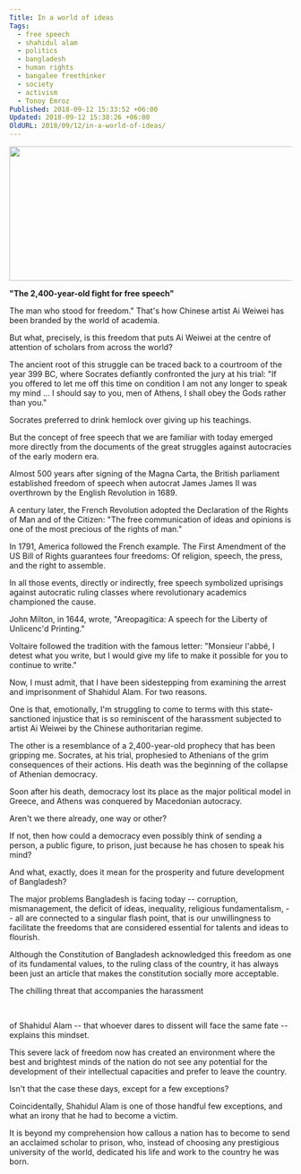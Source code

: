 ```yaml
---
Title: In a world of ideas
Tags:
  - free speech
  - shahidul alam
  - politics
  - bangladesh
  - human rights
  - bangalee freethinker
  - society
  - activism
  - Tonoy Emroz
Published: 2018-09-12 15:33:52 +06:00
Updated: 2018-09-12 15:38:26 +06:00
OldURL: 2018/09/12/in-a-world-of-ideas/
---
```


<a href="/wp-content/uploads/2018/09/DkH2i4sVAAAdxuK-1.jpg"><img class="aligncenter wp-image-9514" src="/wp-content/uploads/2018/09/DkH2i4sVAAAdxuK-1-300x111.jpg" alt="" width="648" height="240" /></a>

<strong>"The 2,400-year-old fight for free speech"</strong>

The man who stood for freedom." That's how Chinese artist Ai Weiwei has been branded by the world of academia.

But what, precisely, is this freedom that puts Ai Weiwei at the centre of attention of scholars from across the world?

The ancient root of this struggle can be traced back to a courtroom of the year 399 BC, where Socrates defiantly confronted the jury at his trial: "If you offered to let me off this time on condition I am not any longer to speak my mind ... I should say to you, men of Athens, I shall obey the Gods rather than you."

Socrates preferred to drink hemlock over giving up his teachings.

But the concept of free speech that we are familiar with today emerged more directly from the documents of the great struggles against autocracies of the early modern era.

Almost 500 years after signing of the Magna Carta, the British parliament established freedom of speech when autocrat James James II was overthrown by the English Revolution in 1689.

A century later, the French Revolution adopted the Declaration of the Rights of Man and of the Citizen: "The free communication of ideas and opinions is one of the most precious of the rights of man."

In 1791, America followed the French example. The First Amendment of the US Bill of Rights guarantees four freedoms: Of religion, speech, the press, and the right to assemble.

In all those events, directly or indirectly, free speech symbolized uprisings against autocratic ruling classes where revolutionary academics championed the cause.

John Milton, in 1644, wrote, "Areopagitica: A speech for the Liberty of Unlicenc'd Printing."

Voltaire followed the tradition with the famous letter: "Monsieur l'abbé, I detest what you write, but I would give my life to make it possible for you to continue to write."

Now, I must admit, that I have been sidestepping from examining the arrest and imprisonment of Shahidul Alam. For two reasons.

One is that, emotionally, I'm struggling to come to terms with this state-sanctioned injustice that is so reminiscent of the harassment subjected to artist Ai Weiwei by the Chinese authoritarian regime.

The other is a resemblance of a 2,400-year-old prophecy that has been gripping me. Socrates, at his trial, prophesied to Athenians of the grim consequences of their actions. His death was the beginning of the collapse of Athenian democracy.

Soon after his death, democracy lost its place as the major political model in Greece, and Athens was conquered by Macedonian autocracy.

Aren't we there already, one way or other?

If not, then how could a democracy even possibly think of sending a person, a public figure, to prison, just because he has chosen to speak his mind?

And what, exactly, does it mean for the prosperity and future development of Bangladesh?

The major problems Bangladesh is facing today -- corruption, mismanagement, the deficit of ideas, inequality, religious fundamentalism, -- all are connected to a singular flash point, that is our unwillingness to facilitate the freedoms that are considered essential for talents and ideas to flourish.

Although the Constitution of Bangladesh acknowledged this freedom as one of its fundamental values, to the ruling class of the country, it has always been just an article that makes the constitution socially more acceptable.

The chilling threat that accompanies the harassment

&nbsp;

of Shahidul Alam -- that whoever dares to dissent will face the same fate -- explains this mindset.

This severe lack of freedom now has created an environment where the best and brightest minds of the nation do not see any potential for the development of their intellectual capacities and prefer to leave the country.

Isn't that the case these days, except for a few exceptions?

Coincidentally, Shahidul Alam is one of those handful few exceptions, and what an irony that he had to become a victim.

It is beyond my comprehension how callous a nation has to become to send an acclaimed scholar to prison, who, instead of choosing any prestigious university of the world, dedicated his life and work to the country he was born.
